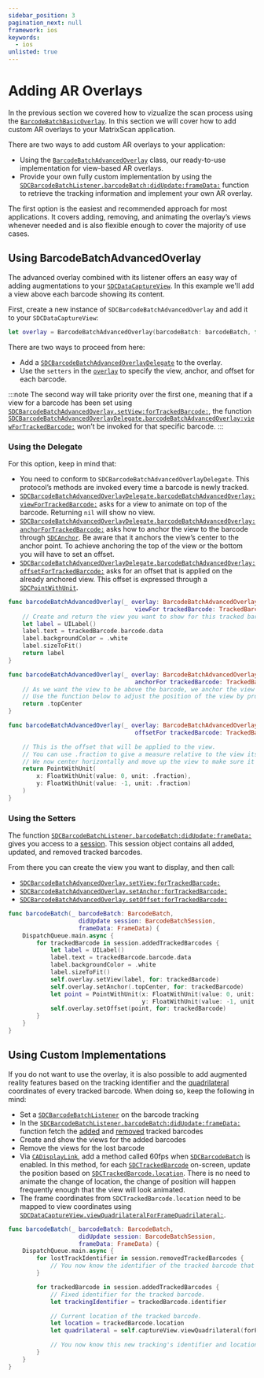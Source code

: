 ```yaml
---
sidebar_position: 3
pagination_next: null
framework: ios
keywords:
  - ios
unlisted: true
---
```


# Adding AR Overlays

In the previous section we covered how to vizualize the scan process using the [`BarcodeBatchBasicOverlay`](https://docs.scandit.com/data-capture-sdk/ios/barcode-capture/api/ui/barcode-batch-basic-overlay.html#class-scandit.datacapture.barcode.batch.ui.BarcodeBatchBasicOverlay). In this section we will cover how to add custom AR overlays to your MatrixScan application.

There are two ways to add custom AR overlays to your application:

* Using the [`BarcodeBatchAdvancedOverlay`](https://docs.scandit.com/data-capture-sdk/ios/barcode-capture/api/ui/barcode-batch-advanced-overlay.html#class-scandit.datacapture.barcode.batch.ui.BarcodeBatchAdvancedOverlay) class, our ready-to-use implementation for view-based AR overlays.
* Provide your own fully custom implementation by using the [`SDCBarcodeBatchListener.barcodeBatch:didUpdate:frameData:`](https://docs.scandit.com/data-capture-sdk/ios/barcode-capture/api/barcode-batch-listener.html#method-scandit.datacapture.barcode.batch.IBarcodeBatchListener.OnSessionUpdated) function to retrieve the tracking information and implement your own AR overlay.

The first option is the easiest and recommended approach for most applications. It covers adding, removing, and animating the overlay’s views whenever needed and is also flexible enough to cover the majority of use cases.

## Using BarcodeBatchAdvancedOverlay

The advanced overlay combined with its listener offers an easy way of adding augmentations to your [`SDCDataCaptureView`](https://docs.scandit.com/data-capture-sdk/ios/core/api/ui/data-capture-view.html#class-scandit.datacapture.core.ui.DataCaptureView). In this example we'll add a view above each barcode showing its content.

First, create a new instance of `SDCBarcodeBatchAdvancedOverlay` and add it to your `SDCDataCaptureView`:

```swift
let overlay = BarcodeBatchAdvancedOverlay(barcodeBatch: barcodeBatch, for: captureView)
```

There are two ways to proceed from here:

* Add a [`SDCBarcodeBatchAdvancedOverlayDelegate`](https://docs.scandit.com/data-capture-sdk/ios/barcode-capture/api/ui/barcode-batch-advanced-overlay-listener.html#interface-scandit.datacapture.barcode.batch.ui.IBarcodeBatchAdvancedOverlayListener) to the overlay.
* Use the `setters` in the [`overlay`](https://docs.scandit.com/data-capture-sdk/ios/barcode-capture/api/ui/barcode-batch-advanced-overlay.html#class-scandit.datacapture.barcode.batch.ui.BarcodeBatchAdvancedOverlay) to specify the view, anchor, and offset for each barcode.

:::note
The second way will take priority over the first one, meaning that if a view for a barcode has been set using [`SDCBarcodeBatchAdvancedOverlay.setView:forTrackedBarcode:`](https://docs.scandit.com/data-capture-sdk/ios/barcode-capture/api/ui/barcode-batch-advanced-overlay.html#method-scandit.datacapture.barcode.batch.ui.BarcodeBatchAdvancedOverlay.SetViewForTrackedBarcode), the function [`SDCBarcodeBatchAdvancedOverlayDelegate.barcodeBatchAdvancedOverlay:viewForTrackedBarcode:`](https://docs.scandit.com/data-capture-sdk/ios/barcode-capture/api/ui/barcode-batch-advanced-overlay-listener.html#method-scandit.datacapture.barcode.batch.ui.IBarcodeBatchAdvancedOverlayListener.ViewForTrackedBarcode) won’t be invoked for that specific barcode.
:::

### Using the Delegate

For this option, keep in mind that:

* You need to conform to `SDCBarcodeBatchAdvancedOverlayDelegate`. This protocol’s methods are invoked every time a barcode is newly tracked.
* [`SDCBarcodeBatchAdvancedOverlayDelegate.barcodeBatchAdvancedOverlay:viewForTrackedBarcode:`](https://docs.scandit.com/data-capture-sdk/ios/barcode-capture/api/ui/barcode-batch-advanced-overlay-listener.html#method-scandit.datacapture.barcode.batch.ui.IBarcodeBatchAdvancedOverlayListener.ViewForTrackedBarcode) asks for a view to animate on top of the barcode. Returning `nil` will show no view.
* [`SDCBarcodeBatchAdvancedOverlayDelegate.barcodeBatchAdvancedOverlay:anchorForTrackedBarcode:`](https://docs.scandit.com/data-capture-sdk/ios/barcode-capture/api/ui/barcode-batch-advanced-overlay-listener.html#method-scandit.datacapture.barcode.batch.ui.IBarcodeBatchAdvancedOverlayListener.AnchorForTrackedBarcode) asks how to anchor the view to the barcode through [`SDCAnchor`](https://docs.scandit.com/data-capture-sdk/ios/core/api/anchor.html#enum-scandit.datacapture.core.Anchor). Be aware that it anchors the view’s center to the anchor point. To achieve anchoring the top of the view or the bottom you will have to set an offset.
* [`SDCBarcodeBatchAdvancedOverlayDelegate.barcodeBatchAdvancedOverlay:offsetForTrackedBarcode:`](https://docs.scandit.com/data-capture-sdk/ios/barcode-capture/api/ui/barcode-batch-advanced-overlay-listener.html#method-scandit.datacapture.barcode.batch.ui.IBarcodeBatchAdvancedOverlayListener.OffsetForTrackedBarcode) asks for an offset that is applied on the already anchored view. This offset is expressed through a [`SDCPointWithUnit`](https://docs.scandit.com/data-capture-sdk/ios/core/api/common.html#struct-scandit.datacapture.core.PointWithUnit).

```swift
func barcodeBatchAdvancedOverlay(_ overlay: BarcodeBatchAdvancedOverlay,
                                    viewFor trackedBarcode: TrackedBarcode) -> UIView? {
    // Create and return the view you want to show for this tracked barcode. You can also return nil, to have no view for this barcode.
    let label = UILabel()
    label.text = trackedBarcode.barcode.data
    label.backgroundColor = .white
    label.sizeToFit()
    return label
}

func barcodeBatchAdvancedOverlay(_ overlay: BarcodeBatchAdvancedOverlay,
                                    anchorFor trackedBarcode: TrackedBarcode) -> Anchor {
    // As we want the view to be above the barcode, we anchor the view's center to the top-center of the barcode quadrilateral.
    // Use the function below to adjust the position of the view by providing an offset.
    return .topCenter
}

func barcodeBatchAdvancedOverlay(_ overlay: BarcodeBatchAdvancedOverlay,
                                    offsetFor trackedBarcode: TrackedBarcode) -> PointWithUnit {

    // This is the offset that will be applied to the view.
    // You can use .fraction to give a measure relative to the view itself, the sdk will take care of transforming this into pixel size.
    // We now center horizontally and move up the view to make sure it's centered and above the barcode quadrilateral by half of the view's height.
    return PointWithUnit(
        x: FloatWithUnit(value: 0, unit: .fraction),
        y: FloatWithUnit(value: -1, unit: .fraction)
    )
}
```

### Using the Setters

The function [`SDCBarcodeBatchListener.barcodeBatch:didUpdate:frameData:`](https://docs.scandit.com/data-capture-sdk/ios/barcode-capture/api/barcode-batch-listener.html#method-scandit.datacapture.barcode.batch.IBarcodeBatchListener.OnSessionUpdated) gives you access to a [session](https://docs.scandit.com/data-capture-sdk/ios/barcode-capture/api/barcode-batch-session.html#class-scandit.datacapture.barcode.batch.BarcodeBatchSession). This session object contains all added, updated, and removed tracked barcodes. 

From there you can create the view you want to display, and then call:
* [`SDCBarcodeBatchAdvancedOverlay.setView:forTrackedBarcode:`](https://docs.scandit.com/data-capture-sdk/ios/barcode-capture/api/ui/barcode-batch-advanced-overlay.html#method-scandit.datacapture.barcode.batch.ui.BarcodeBatchAdvancedOverlay.SetViewForTrackedBarcode)
* [`SDCBarcodeBatchAdvancedOverlay.setAnchor:forTrackedBarcode:`](https://docs.scandit.com/data-capture-sdk/ios/barcode-capture/api/ui/barcode-batch-advanced-overlay.html#method-scandit.datacapture.barcode.batch.ui.BarcodeBatchAdvancedOverlay.SetAnchorForTrackedBarcode)
* [`SDCBarcodeBatchAdvancedOverlay.setOffset:forTrackedBarcode:`](https://docs.scandit.com/data-capture-sdk/ios/barcode-capture/api/ui/barcode-batch-advanced-overlay.html#method-scandit.datacapture.barcode.batch.ui.BarcodeBatchAdvancedOverlay.SetOffsetForTrackedBarcode)

```swift
func barcodeBatch(_ barcodeBatch: BarcodeBatch,
                    didUpdate session: BarcodeBatchSession,
                    frameData: FrameData) {
    DispatchQueue.main.async {
        for trackedBarcode in session.addedTrackedBarcodes {
            let label = UILabel()
            label.text = trackedBarcode.barcode.data
            label.backgroundColor = .white
            label.sizeToFit()
            self.overlay.setView(label, for: trackedBarcode)
            self.overlay.setAnchor(.topCenter, for: trackedBarcode)
            let point = PointWithUnit(x: FloatWithUnit(value: 0, unit: .fraction),
                                      y: FloatWithUnit(value: -1, unit: .fraction))
            self.overlay.setOffset(point, for: trackedBarcode)
        }
    }
}
```

## Using Custom Implementations

If you do not want to use the overlay, it is also possible to add augmented reality features based on the tracking identifier and the [quadrilateral](https://docs.scandit.com/data-capture-sdk/ios/core/api/common.html#struct-scandit.datacapture.core.Quadrilateral) coordinates of every tracked barcode. When doing so, keep the following in mind:

* Set a [`SDCBarcodeBatchListener`](https://docs.scandit.com/data-capture-sdk/ios/barcode-capture/api/barcode-batch-listener.html#interface-scandit.datacapture.barcode.batch.IBarcodeBatchListener) on the barcode tracking
* In the [`SDCBarcodeBatchListener.barcodeBatch:didUpdate:frameData:`](https://docs.scandit.com/data-capture-sdk/ios/barcode-capture/api/barcode-batch-listener.html#method-scandit.datacapture.barcode.batch.IBarcodeBatchListener.OnSessionUpdated) function fetch the [added](https://docs.scandit.com/data-capture-sdk/ios/barcode-capture/api/barcode-batch-session.html#property-scandit.datacapture.barcode.batch.BarcodeBatchSession.AddedTrackedBarcodes) and [removed](https://docs.scandit.com/data-capture-sdk/ios/barcode-capture/api/barcode-batch-session.html#property-scandit.datacapture.barcode.batch.BarcodeBatchSession.RemovedTrackedBarcodes) tracked barcodes
* Create and show the views for the added barcodes
* Remove the views for the lost barcode
* Via [`CADisplayLink`](https://developer.apple.com/documentation/quartzcore/cadisplaylink), add a method called 60fps when [`SDCBarcodeBatch`](https://docs.scandit.com/data-capture-sdk/ios/barcode-capture/api/barcode-batch.html#class-scandit.datacapture.barcode.batch.BarcodeBatch) is enabled. In this method, for each [`SDCTrackedBarcode`](https://docs.scandit.com/data-capture-sdk/ios/barcode-capture/api/tracked-barcode.html#class-scandit.datacapture.barcode.batch.TrackedBarcode) on-screen, update the position based on [`SDCTrackedBarcode.location`](https://docs.scandit.com/data-capture-sdk/ios/barcode-capture/api/tracked-barcode.html#property-scandit.datacapture.barcode.batch.TrackedBarcode.Location). There is no need to animate the change of location, the change of position will happen frequently enough that the view will look animated.
* The frame coordinates from `SDCTrackedBarcode.location` need to be mapped to view coordinates using [`SDCDataCaptureView.viewQuadrilateralForFrameQuadrilateral:`](https://docs.scandit.com/data-capture-sdk/ios/core/api/ui/data-capture-view.html#method-scandit.datacapture.core.ui.DataCaptureView.MapFrameQuadrilateralToView).

```swift
func barcodeBatch(_ barcodeBatch: BarcodeBatch,
                    didUpdate session: BarcodeBatchSession,
                    frameData: FrameData) {
    DispatchQueue.main.async {
        for lostTrackIdentifier in session.removedTrackedBarcodes {
            // You now know the identifier of the tracked barcode that has been lost. Usually here you would remove the views associated.
        }

        for trackedBarcode in session.addedTrackedBarcodes {
            // Fixed identifier for the tracked barcode.
            let trackingIdentifier = trackedBarcode.identifier

            // Current location of the tracked barcode.
            let location = trackedBarcode.location
            let quadrilateral = self.captureView.viewQuadrilateral(forFrameQuadrilateral: location)

            // You now know this new tracking's identifier and location. Usually here you would create and show the views.
        }
    }
}
```